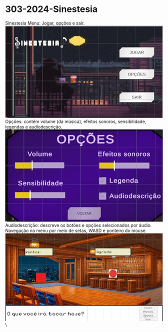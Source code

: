 # 303-2024-Sinestesia
Sinestesia
Menu: Jogar, opções e sair.\
![alt text](https://github.com/TP-Coltec-UFMG/303-2024-Sinestesia/blob/main/menuInicial.jpeg)\
Opções: contém volume (da música), efeitos sonoros, sensibilidade, legendas e audiodescrição.\
![alt text](https://github.com/TP-Coltec-UFMG/303-2024-Sinestesia/blob/main/opcoesMenuInicial.jpeg)\
Audiodescrição: descreve os botões e opções selecionados por áudio.
Navegação no menu por meio de setas, WASD e ponteiro do mouse.
![alt text](https://github.com/TP-Coltec-UFMG/303-2024-Sinestesia/blob/main/Painel_fase_1.jpeg)\
